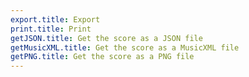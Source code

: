 ```yaml
---
export.title: Export
print.title: Print
getJSON.title: Get the score as a JSON file
getMusicXML.title: Get the score as a MusicXML file
getPNG.title: Get the score as a PNG file
---
```

